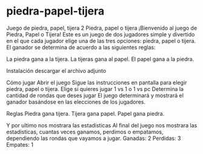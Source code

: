 # piedra-papel-tijera

Juego de piedra, papel, tijera 2
Piedra, papel o tijera
¡Bienvenido al juego de Piedra, Papel o Tijera! Este es un juego de dos jugadores simple y divertido en el que cada jugador elige una de las tres opciones: piedra, papel o tijera. El ganador se determina de acuerdo a las siguientes reglas:

La piedra gana a la tijera.
La tijeras gana al papel.
El papel gana a la piedra.

Instalación
descargar el archivo adjunto

Cómo jugar
Abrir el juego
Sigue las instrucciones en pantalla para elegir piedra, papel o tijera.
Elige si quieres jugar 1 vs 1 o 1 vs pc
Determina la cantidad de rondas que deses jugar
El juego determinará y mostrará el ganador basándose en las elecciones de los jugadores.

Reglas
Piedra gana tijera.
Tijera gana papel.
Papel gana piedra.

Y por ultimo nos mostrara las estadisticas
Al final del juego nos mostrara las estadisticas, cuantas veces ganamos, perdimos o empatamos, dependiendo las rondas que vayamos a jugar.
Ganadas: 2
Perdidas: 3
Empates: 1

